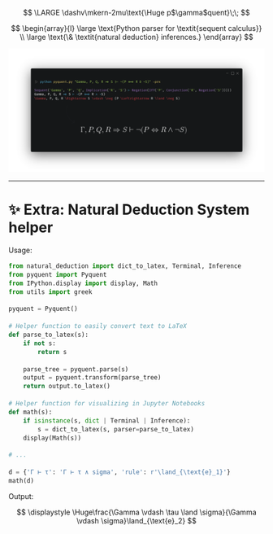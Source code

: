 <div align="center">
<p>
$$
\LARGE \dashv\mkern-2mu\text{\Huge p$\gamma$quent}\;\;
$$
</p>

<p>
$$
\begin{array}{l}
\large
\text{Python parser for \textit{sequent calculus}} \\
\large
\text{\& \textit{natural deduction} inferences.}
\end{array}
$$
</p>

</div>

![](./assets/terminal.png)

---

# ✨ Extra: Natural Deduction System helper

Usage:
```python
from natural_deduction import dict_to_latex, Terminal, Inference
from pyquent import Pyquent
from IPython.display import display, Math
from utils import greek

pyquent = Pyquent()

# Helper function to easily convert text to LaTeX
def parse_to_latex(s):
    if not s:
        return s

    parse_tree = pyquent.parse(s)
    output = pyquent.transform(parse_tree)
    return output.to_latex()

# Helper function for visualizing in Jupyter Notebooks
def math(s):
    if isinstance(s, dict | Terminal | Inference):
        s = dict_to_latex(s, parser=parse_to_latex)
    display(Math(s))

# ...

d = {'Γ ⊢ τ': 'Γ ⊢ τ ∧ sigma', 'rule': r'\land_{\text{e}_1}'}
math(d)
```

Output:

$$
\displaystyle \Huge\frac{\Gamma \vdash \tau \land \sigma}{\Gamma \vdash \sigma}\land_{\text{e}_2}
$$
